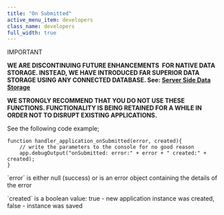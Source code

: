 ```yaml
---
title: "On Submitted"
active_menu_item: developers
class_name: developers
full_width: true
---
```



IMPORTANT

**WE ARE DISCONTINUING FUTURE ENHANCEMENTS  FOR NATIVE DATA STORAGE. INSTEAD, WE HAVE INTRODUCED FAR SUPERIOR DATA STORAGE USING ANY CONNECTED DATABASE. See: [Server Side Data Storage](../../../../../../../../data-storage/server-side-data-storage/)**

**WE STRONGLY RECOMMEND THAT YOU DO NOT USE THESE FUNCTIONS. FUNCTIONALITY IS BEING RETAINED FOR A WHILE IN ORDER NOT TO DISRUPT EXISTING APPLICATIONS.**

See the following code example;

    function handler_application_onSubmitted(error, created){
        // write the parameters to the console for no good reason
        app.debugOutput("onSubmitted: error:" + error + " created:" + created);
    }
     
   

\`error\` is either null (success) or is an error object containing the details of the error

\`created\` is a boolean value: true - new application instance was created, false - instance was saved

